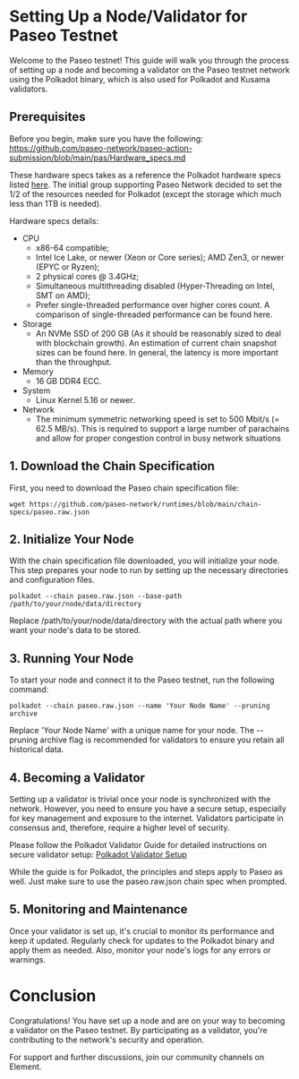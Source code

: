 # Setting Up a Node/Validator for Paseo Testnet

Welcome to the Paseo testnet! This guide will walk you through the process of setting up a node and becoming a validator on the Paseo testnet network using the Polkadot binary, which is also used for Polkadot and Kusama validators.

## Prerequisites

Before you begin, make sure you have the following:
https://github.com/paseo-network/paseo-action-submission/blob/main/pas/Hardware_specs.md

These hardware specs takes as a reference the Polkadot hardware specs listed [here](https://wiki.polkadot.network/docs/maintain-guides-how-to-validate-polkadot#requirements). The initial group supporting Paseo Network decided to set the 1/2 of the resources needed for Polkadot (except the storage which much less than 1TB is needed).

Hardware specs details:
- CPU
  - x86-64 compatible;
  - Intel Ice Lake, or newer (Xeon or Core series); AMD Zen3, or newer (EPYC or Ryzen);
  - 2 physical cores @ 3.4GHz;
  - Simultaneous multithreading disabled (Hyper-Threading on Intel, SMT on AMD);
  - Prefer single-threaded performance over higher cores count. A comparison of single-threaded performance can be found here.
- Storage
  - An NVMe SSD of 200 GB (As it should be reasonably sized to deal with blockchain growth). An estimation of current chain snapshot sizes can be found here. In general, the latency is more important than the throughput.
- Memory
  - 16 GB DDR4 ECC.
- System
  - Linux Kernel 5.16 or newer.
- Network
  - The minimum symmetric networking speed is set to 500 Mbit/s (= 62.5 MB/s). This is required to support a large number of parachains and allow for proper congestion control in busy network situations

## 1. Download the Chain Specification

First, you need to download the Paseo chain specification file:

```shell
wget https://github.com/paseo-network/runtimes/blob/main/chain-specs/paseo.raw.json
```

## 2. Initialize Your Node
With the chain specification file downloaded, you will initialize your node. This step prepares your node to run by setting up the necessary directories and configuration files.

```shell
polkadot --chain paseo.raw.json --base-path /path/to/your/node/data/directory
```
Replace /path/to/your/node/data/directory with the actual path where you want your node's data to be stored.

## 3. Running Your Node
To start your node and connect it to the Paseo testnet, run the following command:

```shell
polkadot --chain paseo.raw.json --name 'Your Node Name' --pruning archive
```
Replace 'Your Node Name' with a unique name for your node. The --pruning archive flag is recommended for validators to ensure you retain all historical data.

## 4. Becoming a Validator
Setting up a validator is trivial once your node is synchronized with the network. However, you need to ensure you have a secure setup, especially for key management and exposure to the internet. Validators participate in consensus and, therefore, require a higher level of security.

Please follow the Polkadot Validator Guide for detailed instructions on secure validator setup: [Polkadot Validator Setup](https://wiki.polkadot.network/docs/maintain-guides-how-to-validate-polkadot)

While the guide is for Polkadot, the principles and steps apply to Paseo as well. Just make sure to use the paseo.raw.json chain spec when prompted.

## 5. Monitoring and Maintenance
Once your validator is set up, it's crucial to monitor its performance and keep it updated. Regularly check for updates to the Polkadot binary and apply them as needed. Also, monitor your node's logs for any errors or warnings.

# Conclusion
Congratulations! You have set up a node and are on your way to becoming a validator on the Paseo testnet. By participating as a validator, you're contributing to the network's security and operation.

For support and further discussions, join our community channels on Element.
